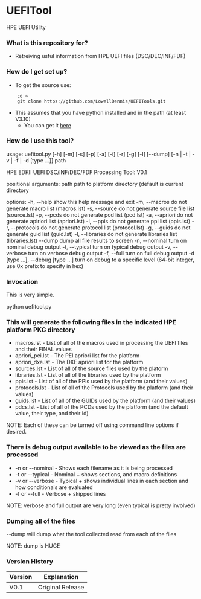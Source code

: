 # UEFITool
HPE UEFI Utility

### What is this repository for? ###

* Retreiving usful information from HPE UEFI files (DSC/DEC/INF/FDF)

### How do I get set up? ###

* To get the source use:
```
    cd ~
    git clone https://github.com/LowellDennis/UEFITools.git
```

* This assumes that you have python installed and in the path (at least V3.10)
    * You can get it [here](https://www.python.org/)

### How do I use this tool? ###

usage: uefitool.py [-h] [-m] [-s] [-p] [-a] [-i] [-r] [-g] [-l] [--dump] [-n | -t | -v | -f | -d [type ...]] path

HPE EDKII UEFI DSC/INF/DEC/FDF Processing Tool: V0.1

positional arguments:
  path                  path to platform directory (default is current directory

options:
  -h, --help            show this help message and exit
  -m, --macros          do not generate macro list (macros.lst)
  -s, --source          do not generate source file list (source.lst)
  -p, --pcds            do not generate pcd list (pcd.lst)
  -a, --apriori         do not generate apiriori list (apriori.lst)
  -i, --ppis            do not generate ppi list (ppis.lst)
  -r, --protocols       do not generate protocol list (protocol.lst)
  -g, --guids           do not generate guid list (guid.lst)
  -l, --libraries       do not generate libraries list (libraries.lst)
  --dump                dump all file results to screen
  -n, --nominal         turn on nominal debug output
  -t, --typical         turn on typical debug output
  -v, --verbose         turn on verbose debug output
  -f, --full            turn on full debug output
  -d [type ...], --debug [type ...]
                        turn on debug to a specific level (64-bit integer, use 0x prefix to specify in hex)

### Invocation ###
This is very simple.

python uefitool.py <path-to-HPE-platform-PKG-driectory>

### This will generate the following files in the indicated HPE platform PKG directory ###
* macros.lst      - List of all of the macros used in processing the UEFI files and their FINAL values 
* apriori_pei.lst - The PEI apriori list for the platform
* apriori_dxe.lst - The DXE apriori list for the platform
* sources.lst     - List of all of the source files used by the platorm
* libraries.lst   - List of all of the libraries used by the platform
* ppis.lst        - List of all of the PPIs used by the platform (and their values)
* protocols.lst   - List of all of the Protocols used by the platform (and their values)
* guids.lst       - List of all of the GUIDs used by the platform (and their values)
* pdcs.lst        - List of all of the PCDs used by the platform (and the default value, their type, and their id)

 NOTE: Each of these can be turned off using command line options if desired.

### There is debug output available to be viewed as the files are processed ###
* -n or --nominal - Shows each filename as it is being processed
* -t or --typical - Nominal + shows sections, and macro definitions
* -v or --verbose - Typical + shows individual lines in each section and how conditionals are evaluated
* -f or --full    - Verbose + skipped lines

 NOTE: verbose and full output are very long (even typical is pretty involved)

### Dumping all of the files ###
--dump will dump what the tool collected read from each of the files

 NOTE: dump is HUGE

### Version History ###
| Version | Explanation                                                                            |
|---------|----------------------------------------------------------------------------------------|
| V0.1	  | Original Release                                                                       |
